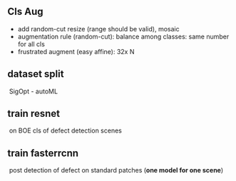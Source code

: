 ## Cls Aug

- add random-cut resize (range should be valid), mosaic
- augmentation rule (random-cut):  balance among classes: same number for all cls
- frustrated augment (easy affine):
  32x N

## dataset split
​		SigOpt - autoML
## train resnet
​	on BOE cls of defect detection scenes
## train fasterrcnn
​	post detection of defect on standard patches (**one model for one scene**)

